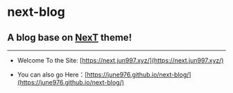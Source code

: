 # next-blog
## A blog base on [NexT](https://github.com/theme-next/hexo-theme-next) theme!

---
- Welcome To the Site: [https://next.jun997.xyz/](https://next.jun997.xyz/) 

- You can also go Here：[https://june976.github.io/next-blog/](https://june976.github.io/next-blog/)

